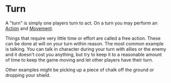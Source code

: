# Turn

A "turn" is simply one players turn to act. On a turn you may perform an [Action](Game%20Structure/Action.md) and [Movement](Game%20Structure/Movement.md).

Things that require very little time or effort are called a free action. These can be done at will on your turn within reason. The most common example is talking. You can talk in character during your turn with allies or the enemy and it doesn't cost you anything, but try to keep it to a reasonable amount of time to keep the game moving and let other players have their turn.

Other examples might be picking up a piece of chalk off the ground or dropping your shield.